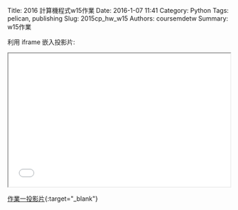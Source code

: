 Title: 2016 計算機程式w15作業
Date: 2016-1-07 11:41
Category: Python
Tags: pelican, publishing
Slug: 2015cp_hw_w15
Authors: coursemdetw
Summary: w15作業

利用 iframe 嵌入投影片:

<iframe src="40423144_cp_w15_p.html" width="500" height="300"></iframe>

[作業一投影片](40423144_cp_w15_p.html){:target="_blank"}

<!-- 以下利用 Brython 程式執行繪圖 --> 

<canvas id="plotarea" width="500" height="500"></canvas> 

<script type="text/python3"> 
# 導入 doc 
from browser import document as doc 
import math 

# 準備繪圖畫布 
canvas = doc["plotarea"] 
ctx = canvas.getContext("2d") 

# 開始畫直線 

ctx.beginPath() 
ctx.lineWidth = 5 
ctx.moveTo(231, 98) 
ctx.lineTo(180, 187) 
ctx.strokeStyle = "#FF0000" 
ctx.stroke() 

ctx.beginPath() 
ctx.lineWidth = 5
ctx.moveTo(231, 98) 
ctx.lineTo(284, 187) 
ctx.strokeStyle = "#FF0000" 
ctx.stroke() 

ctx.beginPath() 
ctx.lineWidth = 5
ctx.moveTo(180, 187) 
ctx.lineTo(197, 187) 
ctx.strokeStyle = "#FF0000" 
ctx.stroke() 

ctx.beginPath() 
ctx.lineWidth = 5
ctx.moveTo(284, 187) 
ctx.lineTo(267, 187) 
ctx.strokeStyle = "#FF0000" 
ctx.stroke() 

ctx.beginPath() 
ctx.lineWidth = 5
ctx.moveTo(197, 187) 
ctx.lineTo(163, 262) 
ctx.strokeStyle = "#FF0000" 
ctx.stroke() 

ctx.beginPath() 
ctx.lineWidth = 5
ctx.moveTo(267, 187) 
ctx.lineTo(303, 262) 
ctx.strokeStyle = "#FF0000" 
ctx.stroke() 

ctx.beginPath() 
ctx.lineWidth = 5
ctx.moveTo(163, 262) 
ctx.lineTo(182, 262) 
ctx.strokeStyle = "#FF0000" 
ctx.stroke() 

ctx.beginPath() 
ctx.lineWidth = 5
ctx.moveTo(281, 262) 
ctx.lineTo(303, 262) 
ctx.strokeStyle = "#FF0000" 
ctx.stroke() 

ctx.beginPath() 
ctx.lineWidth = 5
ctx.moveTo(182, 262) 
ctx.lineTo(150, 317) 
ctx.strokeStyle = "#FF0000" 
ctx.stroke() 

ctx.beginPath() 
ctx.lineWidth = 5
ctx.moveTo(281, 262) 
ctx.lineTo(311, 317) 
ctx.strokeStyle = "#FF0000" 
ctx.stroke() 


ctx.beginPath() 
ctx.lineWidth = 5
ctx.moveTo(150, 317) 
ctx.lineTo(311, 317)
ctx.strokeStyle = "#FF0000" 
ctx.stroke() 

ctx.beginPath() 
ctx.lineWidth = 5
ctx.moveTo(212, 319) 
ctx.lineTo(212, 389) 
ctx.strokeStyle = "#FF0000" 
ctx.stroke() 

ctx.beginPath() 
ctx.lineWidth = 5
ctx.moveTo(246, 319) 
ctx.lineTo(246, 389) 
ctx.strokeStyle = "#FF0000" 
ctx.stroke() 

ctx.beginPath() 
ctx.lineWidth = 5
ctx.moveTo(212, 389) 
ctx.lineTo(246, 389)  
ctx.strokeStyle = "#FF0000" 
ctx.stroke() 

</script></div>